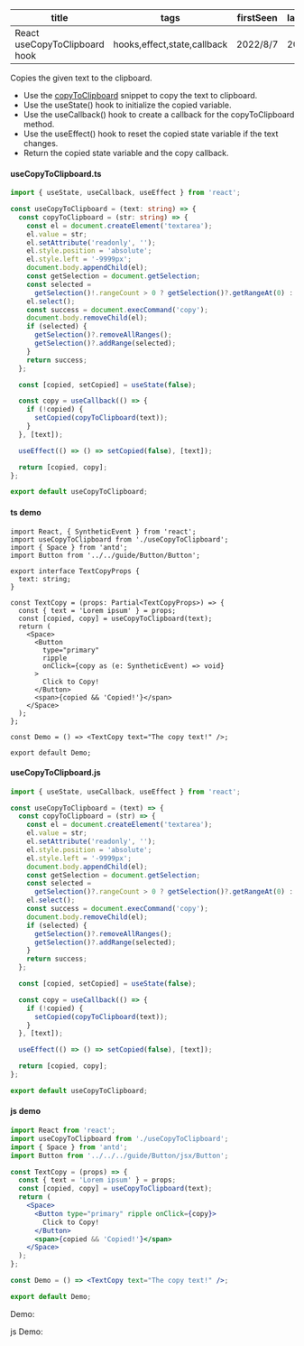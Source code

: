 | title                         | tags                        | firstSeen | lastUpdated |
| ----------------------------- | --------------------------- | --------- | ----------- |
| React useCopyToClipboard hook | hooks,effect,state,callback | 2022/8/7  | 2022/8/7    |

Copies the given text to the clipboard.

- Use the [copyToClipboard](https://github.com/eveningwater/code-segment-react/tree/main/docs/hooks/useCopyToClipboard) snippet to copy the text to clipboard.
- Use the useState() hook to initialize the copied variable.
- Use the useCallback() hook to create a callback for the copyToClipboard method.
- Use the useEffect() hook to reset the copied state variable if the text changes.
- Return the copied state variable and the copy callback.

#### useCopyToClipboard.ts

```ts
import { useState, useCallback, useEffect } from 'react';

const useCopyToClipboard = (text: string) => {
  const copyToClipboard = (str: string) => {
    const el = document.createElement('textarea');
    el.value = str;
    el.setAttribute('readonly', '');
    el.style.position = 'absolute';
    el.style.left = '-9999px';
    document.body.appendChild(el);
    const getSelection = document.getSelection;
    const selected =
      getSelection()!.rangeCount > 0 ? getSelection()?.getRangeAt(0) : false;
    el.select();
    const success = document.execCommand('copy');
    document.body.removeChild(el);
    if (selected) {
      getSelection()?.removeAllRanges();
      getSelection()?.addRange(selected);
    }
    return success;
  };

  const [copied, setCopied] = useState(false);

  const copy = useCallback(() => {
    if (!copied) {
      setCopied(copyToClipboard(text));
    }
  }, [text]);

  useEffect(() => () => setCopied(false), [text]);

  return [copied, copy];
};

export default useCopyToClipboard;
```

#### ts demo

```tsx | pure
import React, { SyntheticEvent } from 'react';
import useCopyToClipboard from './useCopyToClipboard';
import { Space } from 'antd';
import Button from '../../guide/Button/Button';

export interface TextCopyProps {
  text: string;
}

const TextCopy = (props: Partial<TextCopyProps>) => {
  const { text = 'Lorem ipsum' } = props;
  const [copied, copy] = useCopyToClipboard(text);
  return (
    <Space>
      <Button
        type="primary"
        ripple
        onClick={copy as (e: SyntheticEvent) => void}
      >
        Click to Copy!
      </Button>
      <span>{copied && 'Copied!'}</span>
    </Space>
  );
};

const Demo = () => <TextCopy text="The copy text!" />;

export default Demo;
```

#### useCopyToClipboard.js

```js
import { useState, useCallback, useEffect } from 'react';

const useCopyToClipboard = (text) => {
  const copyToClipboard = (str) => {
    const el = document.createElement('textarea');
    el.value = str;
    el.setAttribute('readonly', '');
    el.style.position = 'absolute';
    el.style.left = '-9999px';
    document.body.appendChild(el);
    const getSelection = document.getSelection;
    const selected =
      getSelection()?.rangeCount > 0 ? getSelection()?.getRangeAt(0) : false;
    el.select();
    const success = document.execCommand('copy');
    document.body.removeChild(el);
    if (selected) {
      getSelection()?.removeAllRanges();
      getSelection()?.addRange(selected);
    }
    return success;
  };

  const [copied, setCopied] = useState(false);

  const copy = useCallback(() => {
    if (!copied) {
      setCopied(copyToClipboard(text));
    }
  }, [text]);

  useEffect(() => () => setCopied(false), [text]);

  return [copied, copy];
};

export default useCopyToClipboard;
```

#### js demo

```jsx | pure
import React from 'react';
import useCopyToClipboard from './useCopyToClipboard';
import { Space } from 'antd';
import Button from '../../../guide/Button/jsx/Button';

const TextCopy = (props) => {
  const { text = 'Lorem ipsum' } = props;
  const [copied, copy] = useCopyToClipboard(text);
  return (
    <Space>
      <Button type="primary" ripple onClick={copy}>
        Click to Copy!
      </Button>
      <span>{copied && 'Copied!'}</span>
    </Space>
  );
};

const Demo = () => <TextCopy text="The copy text!" />;

export default Demo;
```

Demo:

<code src="./Demo.tsx"></code>

js Demo:

<code src="./js/Demo.jsx"></code>
